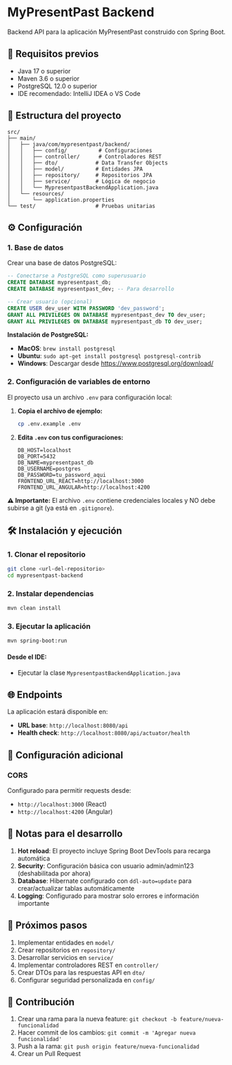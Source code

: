 # MyPresentPast Backend

Backend API para la aplicación MyPresentPast construido con Spring Boot.

## 🚀 Requisitos previos

- Java 17 o superior
- Maven 3.6 o superior
- PostgreSQL 12.0 o superior
- IDE recomendado: IntelliJ IDEA o VS Code

## 📁 Estructura del proyecto

```
src/
├── main/
│   ├── java/com/mypresentpast/backend/
│   │   ├── config/          # Configuraciones
│   │   ├── controller/      # Controladores REST
│   │   ├── dto/            # Data Transfer Objects
│   │   ├── model/          # Entidades JPA
│   │   ├── repository/     # Repositorios JPA
│   │   ├── service/        # Lógica de negocio
│   │   └── MypresentpastBackendApplication.java
│   └── resources/
│       └── application.properties
└── test/                   # Pruebas unitarias
```

## ⚙️ Configuración

### 1. Base de datos

Crear una base de datos PostgreSQL:

```sql
-- Conectarse a PostgreSQL como superusuario
CREATE DATABASE mypresentpast_db;
CREATE DATABASE mypresentpast_dev; -- Para desarrollo

-- Crear usuario (opcional)
CREATE USER dev_user WITH PASSWORD 'dev_password';
GRANT ALL PRIVILEGES ON DATABASE mypresentpast_dev TO dev_user;
GRANT ALL PRIVILEGES ON DATABASE mypresentpast_db TO dev_user;
```

**Instalación de PostgreSQL:**
- **MacOS**: `brew install postgresql`
- **Ubuntu**: `sudo apt-get install postgresql postgresql-contrib`
- **Windows**: Descargar desde https://www.postgresql.org/download/

### 2. Configuración de variables de entorno

El proyecto usa un archivo `.env` para configuración local:

1. **Copia el archivo de ejemplo:**
   ```bash
   cp .env.example .env
   ```

2. **Edita `.env` con tus configuraciones:**
   ```env
   DB_HOST=localhost
   DB_PORT=5432
   DB_NAME=mypresentpast_db
   DB_USERNAME=postgres
   DB_PASSWORD=tu_password_aqui
   FRONTEND_URL_REACT=http://localhost:3000
   FRONTEND_URL_ANGULAR=http://localhost:4200
   ```

**⚠️ Importante:** El archivo `.env` contiene credenciales locales y NO debe subirse a git (ya está en `.gitignore`).

## 🛠️ Instalación y ejecución

### 1. Clonar el repositorio
```bash
git clone <url-del-repositorio>
cd mypresentpast-backend
```

### 2. Instalar dependencias
```bash
mvn clean install
```

### 3. Ejecutar la aplicación

```bash
mvn spring-boot:run
```

#### Desde el IDE:
- Ejecutar la clase `MypresentpastBackendApplication.java`

## 🌐 Endpoints

La aplicación estará disponible en:
- **URL base**: `http://localhost:8080/api`
- **Health check**: `http://localhost:8080/api/actuator/health`

## 🔧 Configuración adicional

### CORS

Configurado para permitir requests desde:
- `http://localhost:3000` (React)
- `http://localhost:4200` (Angular)

## 📝 Notas para el desarrollo

1. **Hot reload**: El proyecto incluye Spring Boot DevTools para recarga automática
2. **Security**: Configuración básica con usuario admin/admin123 (deshabilitada por ahora)
3. **Database**: Hibernate configurado con `ddl-auto=update` para crear/actualizar tablas automáticamente
4. **Logging**: Configurado para mostrar solo errores e información importante

## 🚀 Próximos pasos

1. Implementar entidades en `model/`
2. Crear repositorios en `repository/`
3. Desarrollar servicios en `service/`
4. Implementar controladores REST en `controller/`
5. Crear DTOs para las respuestas API en `dto/`
6. Configurar seguridad personalizada en `config/`

## 🤝 Contribución

1. Crear una rama para la nueva feature: `git checkout -b feature/nueva-funcionalidad`
2. Hacer commit de los cambios: `git commit -m 'Agregar nueva funcionalidad'`
3. Push a la rama: `git push origin feature/nueva-funcionalidad`
4. Crear un Pull Request 
